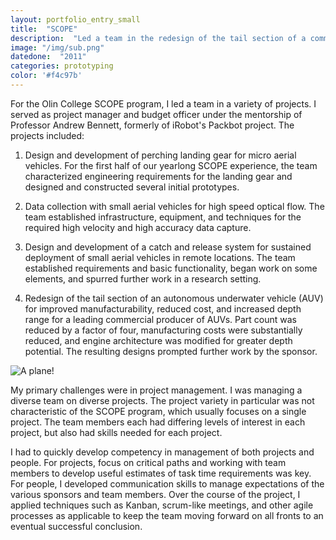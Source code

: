 ```yaml
---
layout: portfolio_entry_small
title:  "SCOPE"
description:  "Led a team in the redesign of the tail section of a commercial autonomous underwater vehicle, reducting part count by 4x"
image: "/img/sub.png"
datedone:  "2011"
categories: prototyping
color: '#f4c97b'
---
```


For the Olin College SCOPE program, I led a team in a variety of projects.  I served as project manager and budget officer under the mentorship of Professor Andrew Bennett, formerly of iRobot's Packbot project.  The projects included:


1.  Design and development of perching landing gear for micro aerial vehicles.  For the first half of our yearlong SCOPE experience, the team characterized engineering requirements for the landing gear and designed and constructed several initial prototypes.  


2.  Data collection with small aerial vehicles for high speed optical flow.  The team established infrastructure, equipment, and techniques for the required high velocity and high accuracy data capture.  


3.  Design and development of a catch and release system for sustained deployment of small aerial vehicles in remote locations.  The team established requirements and basic functionality, began work on some elements, and spurred further work in a research setting.  


4.  Redesign of the tail section of an autonomous underwater vehicle (AUV) for improved manufacturability, reduced cost, and increased depth range for a leading commercial producer of AUVs.  Part count was reduced by a factor of four, manufacturing costs were substantially reduced, and engine architecture was modified for greater depth potential.  The resulting designs prompted further work by the sponsor.  

![A plane!](/images/bixler.jpg)

My primary challenges were in project management.  I was managing a diverse team on diverse projects.  The project variety in particular was not characteristic of the SCOPE program, which usually focuses on a single project.  The team members each had differing levels of interest in each project, but also had skills needed for each project.  

I had to quickly develop competency in management of both projects and people.  For projects, focus on critical paths and working with team members to develop useful estimates of task time requirements was key.  For people, I developed communication skills to manage expectations of the various sponsors and team members.  Over the course of the project, I applied techniques such as Kanban, scrum-like meetings, and other agile processes as applicable to keep the team moving forward on all fronts to an eventual successful conclusion.  
